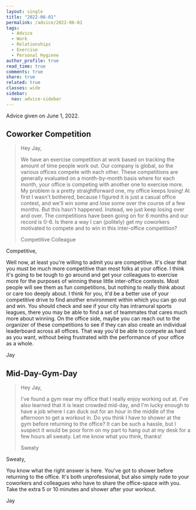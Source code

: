 ```yaml
---
layout: single
title: "2022-06-01"
permalink: /advice/2022-06-01
tags:
  - Advice
  - Work
  - Relationships
  - Exercise
  - Personal Hygiene
author_profile: true
read_time: true
comments: true
share: true
related: true
classes: wide
sidebar:
  nav: advice-sidebar
---
```


Advice given on June 1, 2022.

## Coworker Competition

> Hey Jay,
>
> We have an exercise competition at work based on tracking the amount of time
> people work out. Our company is global, so the various offices compete with
> each other. These competitions are generally evaluated on a month-by-month
> basis where for each month, your office is competing with another one to 
> exercise more. My problem is a pretty straightforward one, my office keeps
> losing! At first I wasn't bothered, because I figured it is just a casual
> office contest, and we'll win some and lose some over the course of a few
> months. But this hasn't happened. Instead, we just keep losing over and over.
> The competitions have been going on for 6 months and our record is 0-6. Is 
> there a way I can (politely) get my coworkers motivated to compete and to win
> in this inter-office competition?
>
> Competitive Colleague

Competitive,

Well now, at least you're willing to admit you are competitive. It's clear that
you must be much more competitive than most folks at your office. I think it's
going to be tough to go around and get your colleagues to exercise more for the
purposes of winning these little inter-office contests. Most people will see 
them as fun competitions, but nothing to really think about or care too deeply
about. I think for you, it'd be a better use of your competitive drive to find
another environment within which you can go out and win. You should check and
see if your city has intramural sports leagues, there you may be able to find
a set of teammates that cares much more about winning. On the office side, 
maybe you can reach out to the organizer of these competitions to see if they
can also create an individual leaderboard across all offices. That way you'd 
be able to compete as hard as you want, without being frustrated with the
performance of your office as a whole.

Jay


## Mid-Day-Gym-Day

> Hey Jay,
>
> I've found a gym near my office that I really enjoy working out at. I've also
> learned that it is least crowded mid-day, and I'm lucky enough to have a job
> where I can duck out for an hour in the middle of the afternoon to get a 
> workout in. Do you think I have to shower at the gym before returning to the
> office? It can be such a hassle, but I suspect it would be poor form on my
> part to hang out at my desk for a few hours all sweaty. Let me know what you
> think, thanks!
>
> Sweaty

Sweaty,

You know what the right answer is here. You've got to shower before returning
to the office. It's both unprofessional, but also simply rude to your coworkers
and colleagues who have to share the office-space with you. Take the extra 5
or 10 minutes and shower after your workout.

Jay
